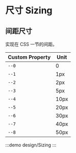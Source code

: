 # 尺寸 Sizing

## 间距尺寸

实现在 CSS 一节的间距。

| Custom Property | Unit |
| --------------- | ---- |
| `--0`           | 0    |
| `--1`           | 1px  |
| `--2`           | 2px  |
| `--3`           | 5px  |
| `--4`           | 10px |
| `--5`           | 20px |
| `--6`           | 30px |
| `--7`           | 40px |
| `--8`           | 50px |

:::demo design/Sizing
:::
